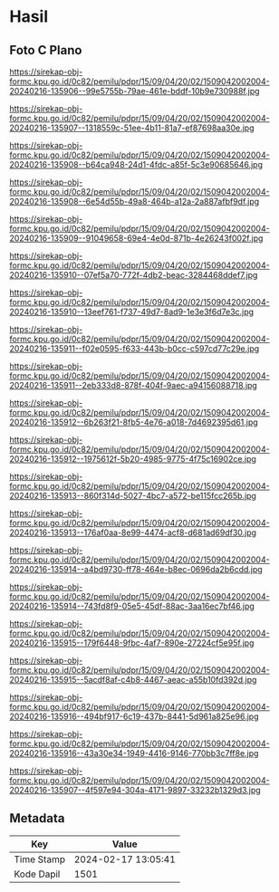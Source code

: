 # Hasil

## Foto C Plano

https://sirekap-obj-formc.kpu.go.id/0c82/pemilu/pdpr/15/09/04/20/02/1509042002004-20240216-135906--99e5755b-79ae-461e-bddf-10b9e730988f.jpg

https://sirekap-obj-formc.kpu.go.id/0c82/pemilu/pdpr/15/09/04/20/02/1509042002004-20240216-135907--1318559c-51ee-4b11-81a7-ef87698aa30e.jpg

https://sirekap-obj-formc.kpu.go.id/0c82/pemilu/pdpr/15/09/04/20/02/1509042002004-20240216-135908--b64ca948-24d1-4fdc-a85f-5c3e90685646.jpg

https://sirekap-obj-formc.kpu.go.id/0c82/pemilu/pdpr/15/09/04/20/02/1509042002004-20240216-135908--6e54d55b-49a8-464b-a12a-2a887afbf9df.jpg

https://sirekap-obj-formc.kpu.go.id/0c82/pemilu/pdpr/15/09/04/20/02/1509042002004-20240216-135909--91049658-69e4-4e0d-871b-4e26243f002f.jpg

https://sirekap-obj-formc.kpu.go.id/0c82/pemilu/pdpr/15/09/04/20/02/1509042002004-20240216-135910--07ef5a70-772f-4db2-beac-3284468ddef7.jpg

https://sirekap-obj-formc.kpu.go.id/0c82/pemilu/pdpr/15/09/04/20/02/1509042002004-20240216-135910--13eef761-f737-49d7-8ad9-1e3e3f6d7e3c.jpg

https://sirekap-obj-formc.kpu.go.id/0c82/pemilu/pdpr/15/09/04/20/02/1509042002004-20240216-135911--f02e0595-f633-443b-b0cc-c597cd77c29e.jpg

https://sirekap-obj-formc.kpu.go.id/0c82/pemilu/pdpr/15/09/04/20/02/1509042002004-20240216-135911--2eb333d8-878f-404f-9aec-a94156088718.jpg

https://sirekap-obj-formc.kpu.go.id/0c82/pemilu/pdpr/15/09/04/20/02/1509042002004-20240216-135912--6b263f21-8fb5-4e76-a018-7d4692395d61.jpg

https://sirekap-obj-formc.kpu.go.id/0c82/pemilu/pdpr/15/09/04/20/02/1509042002004-20240216-135912--1975612f-5b20-4985-9775-4f75c16902ce.jpg

https://sirekap-obj-formc.kpu.go.id/0c82/pemilu/pdpr/15/09/04/20/02/1509042002004-20240216-135913--860f314d-5027-4bc7-a572-be115fcc265b.jpg

https://sirekap-obj-formc.kpu.go.id/0c82/pemilu/pdpr/15/09/04/20/02/1509042002004-20240216-135913--176af0aa-8e99-4474-acf8-d681ad69df30.jpg

https://sirekap-obj-formc.kpu.go.id/0c82/pemilu/pdpr/15/09/04/20/02/1509042002004-20240216-135914--a4bd9730-ff78-464e-b8ec-0696da2b6cdd.jpg

https://sirekap-obj-formc.kpu.go.id/0c82/pemilu/pdpr/15/09/04/20/02/1509042002004-20240216-135914--743fd8f9-05e5-45df-88ac-3aa16ec7bf46.jpg

https://sirekap-obj-formc.kpu.go.id/0c82/pemilu/pdpr/15/09/04/20/02/1509042002004-20240216-135915--179f6448-9fbc-4af7-890e-27224cf5e95f.jpg

https://sirekap-obj-formc.kpu.go.id/0c82/pemilu/pdpr/15/09/04/20/02/1509042002004-20240216-135915--5acdf8af-c4b8-4467-aeac-a55b10fd392d.jpg

https://sirekap-obj-formc.kpu.go.id/0c82/pemilu/pdpr/15/09/04/20/02/1509042002004-20240216-135916--494bf917-6c19-437b-8441-5d961a825e96.jpg

https://sirekap-obj-formc.kpu.go.id/0c82/pemilu/pdpr/15/09/04/20/02/1509042002004-20240216-135916--43a30e34-1949-4416-9146-770bb3c7ff8e.jpg

https://sirekap-obj-formc.kpu.go.id/0c82/pemilu/pdpr/15/09/04/20/02/1509042002004-20240216-135907--4f597e94-304a-4171-9897-33232b1329d3.jpg


## Metadata

| Key        | Value               |
| ---------- | ------------------- |
| Time Stamp | 2024-02-17 13:05:41 |
| Kode Dapil | 1501                |



